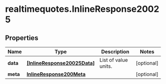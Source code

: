 # realtimequotes.InlineResponse20025

## Properties

Name | Type | Description | Notes
------------ | ------------- | ------------- | -------------
**data** | [**[InlineResponse20025Data]**](InlineResponse20025Data.md) | List of value units. | [optional] 
**meta** | [**InlineResponse200Meta**](InlineResponse200Meta.md) |  | [optional] 


